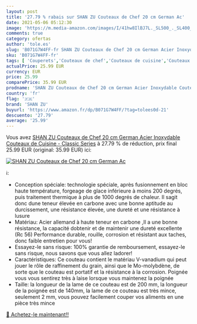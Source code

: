 ```yaml
---
layout: post
title: '27.79 % rabais sur SHAN ZU Couteaux de Chef 20 cm German Ac'
date: 2021-05-06 05:12:30
image: 'https://m.media-amazon.com/images/I/41hw8IlBJ7L._SL500_._SL400_.jpg'
comments: true
category: ofertas
author: 'tole.es'
slug: 'B071G7W4FF-fr SHAN ZU Couteaux de Chef 20 cm German Acier Inoxydable...'
sku: 'B071G7W4FF-fr'
tags: [ 'Couperets','Couteaux de chef','Couteaux de cuisine','Couteaux et Ustensiles de Cuisine','Cuisine et Maison','shan zu', ]
actualPrice: 25.99 EUR
currency: EUR
price: 25.99
comparePrice: 35.99 EUR
prodname: 'SHAN ZU Couteaux de Chef 20 cm German Acier Inoxydable Couteaux de Cuisine - Classic Series'
country: 'fr'
flag: '🇫🇷'
brand: 'SHAN ZU'
buyurl: 'https://www.amazon.fr/dp/B071G7W4FF/?tag=tolees0d-21'
descuento: '27.79'
average: '25.99'
---
```


Vous avez [SHAN ZU Couteaux de Chef 20 cm German Acier Inoxydable Couteaux de Cuisine - Classic Series](https://www.amazon.fr/dp/B071G7W4FF/?tag=tolees0d-21)  à  27.79 % de réduction, prix final  25.99 EUR (original: 35.99 EUR) ici:

[![SHAN ZU Couteaux de Chef 20 cm German Ac](https://m.media-amazon.com/images/I/41hw8IlBJ7L._SL500_._SL400_.jpg)](https://www.amazon.fr/dp/B071G7W4FF/?tag=tolees0d-21)

ℹ️:

- Conception spéciale: technologie spéciale, après fusionnement en bloc haute température, forgeage de glace inférieure à moins 200 degrés, puis traitement thermique à plus de 1000 degrés de chaleur. Il sagit donc dune teneur élevée en carbone avec une bonne aptitude au durcissement, une résistance élevée, une dureté et une résistance à lusure
- Matériau: Acier allemand à haute teneur en carbone ,Il a une bonne résistance, la capacité dobtenir et de maintenir une dureté excellente (Rc 56) Performance durable, rouille, corrosion et résistant aux taches, donc faible entretien pour vous!
- Essayez-le sans risque: 100% garantie de remboursement, essayez-le sans risque, nous savons que vous allez ladorer!
- Caractéristiques: Ce couteau contient le matériau V-vanadium qui peut jouer le rôle de raffinement du grain, ainsi que le Mo-molybdène, de sorte que le couteau est portatif et la résistance à la corrosion. Poignée vous vous sentirez très à laise lorsque vous maintenez la poignée
- Taille: la longueur de la lame de ce couteau est de 200 mm, la longueur de la poignée est de 140mm, la lame de ce couteau est très mince, seulement 2 mm, vous pouvez facilement couper vos aliments en une pièce très mince

[🛒 Achetez-le maintenant!!](https://www.amazon.fr/dp/B071G7W4FF/?tag=tolees0d-21)

